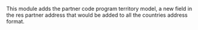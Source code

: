 This module adds the partner code program territory model, a new field in the res partner address
that would be added to all the countries address format.
